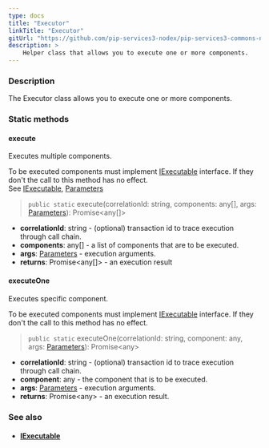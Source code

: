 ```yaml
---
type: docs
title: "Executor"
linkTitle: "Executor"
gitUrl: "https://github.com/pip-services3-nodex/pip-services3-commons-nodex"
description: >
    Helper class that allows you to execute one or more components.
---
```


### Description

The Executor class allows you to execute one or more components.


### Static methods

#### execute
Executes multiple components.

To be executed components must implement [IExecutable](../iexecutable) interface.
If they don't the call to this method has no effect.  
See [IExecutable](../iexecutable), [Parameters](../parameters)

> `public static` execute(correlationId: string, components: any[], args: [Parameters](../parameters)): Promise\<any[]\>

- **correlationId**: string - (optional) transaction id to trace execution through call chain.
- **components**: any[] - a list of components that are to be executed.
- **args**: [Parameters](../parameters) - execution arguments.
- **returns**:  Promise\<any[]\> - an execution result

#### executeOne
Executes specific component.

To be executed components must implement [IExecutable](../iexecutable) interface.
If they don't the call to this method has no effect.

> `public static` executeOne(correlationId: string, component: any, args: [Parameters](../parameters)): Promise\<any\>

- **correlationId**: string - (optional) transaction id to trace execution through call chain.
- **component**: any - the component that is to be executed.
- **args**: [Parameters](../parameters) - execution arguments.
- **returns**:  Promise\<any\> - an execution result.

### See also
- #### [IExecutable](../iexecutable)
